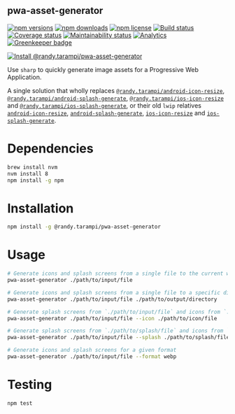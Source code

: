 pwa-asset-generator
---

[![npm versions](https://img.shields.io/npm/v/@randy.tarampi/pwa-asset-generator.svg?style=flat-square)](https://www.npmjs.org/package/@randy.tarampi/pwa-asset-generator)
[![npm downloads](https://img.shields.io/npm/dt/@randy.tarampi/pwa-asset-generator.svg?style=flat-square)](https://www.npmjs.com/package/@randy.tarampi/pwa-asset-generator)
[![npm license](https://img.shields.io/npm/l/@randy.tarampi/pwa-asset-generator.svg?registry_uri=https%3A%2F%2Fregistry.npmjs.com&style=flat-square)](https://www.npmjs.com/package/@randy.tarampi/pwa-asset-generator)
[![Build status](https://img.shields.io/travis/com/randytarampi/pwa-asset-generator.svg?style=flat-square)](https://travis-ci.com/randytarampi/pwa-asset-generator)
[![Coverage status](https://img.shields.io/coveralls/randytarampi/pwa-asset-generator.svg?style=flat-square)](https://coveralls.io/github/randytarampi/pwa-asset-generator?branch=master)
[![Maintainability status](https://img.shields.io/codeclimate/maintainability-percentage/randytarampi/pwa-asset-generator.svg?style=flat-square)](https://codeclimate.com/github/randytarampi/pwa-asset-generator/maintainability)
[![Analytics](https://ga-beacon.appspot.com/UA-50921068-1/beacon/github/randytarampi/pwa-asset-generator/?flat&useReferrer)](https://github.com/igrigorik/ga-beacon)
[![Greenkeeper badge](https://badges.greenkeeper.io/randytarampi/pwa-asset-generator.svg)](https://greenkeeper.io/)

[![Install @randy.tarampi/pwa-asset-generator](https://nodeico.herokuapp.com/@randy.tarampi/pwa-asset-generator.svg)](https://www.npmjs.com/package/@randy.tarampi/pwa-asset-generator)

Use `sharp` to quickly generate image assets for a Progressive Web Application.

A single solution that wholly replaces [`@randy.tarampi/android-icon-resize`](https://www.npmjs.com/package/@randy.tarampi/android-icon-resize), [`@randy.tarampi/android-splash-generate`](https://www.npmjs.com/package/@randy.tarampi/android-splash-generate), [`@randy.tarampi/ios-icon-resize`](https://www.npmjs.com/package/@randy.tarampi/ios-icon-resize) and [`@randy.tarampi/ios-splash-generate`](https://www.npmjs.com/package/@randy.tarampi/ios-splash-generate), or their old `lwip` relatives [`android-icon-resize`](https://www.npmjs.com/package/android-icon-resize), [`android-splash-generate`](https://www.npmjs.com/package/android-splash-generate), [`ios-icon-resize`](https://www.npmjs.com/package/ios-icon-resize) and [`ios-splash-generate`](https://www.npmjs.com/package/ios-splash-generate).

# Dependencies
```bash
brew install nvm
nvm install 8
npm install -g npm
```

# Installation

```bash
npm install -g @randy.tarampi/pwa-asset-generator
```

# Usage

```bash
# Generate icons and splash screens from a single file to the current working directory
pwa-asset-generator ./path/to/input/file

# Generate icons and splash screens from a single file to a specific directory
pwa-asset-generator ./path/to/input/file ./path/to/output/directory

# Generate splash screens from `./path/to/input/file` and icons from `./path/to/icon/file`
pwa-asset-generator ./path/to/input/file --icon ./path/to/icon/file

# Generate splash screens from `./path/to/splash/file` and icons from `./path/to/input/file`
pwa-asset-generator ./path/to/input/file --splash ./path/to/splash/file

# Generate icons and splash screens for a given format
pwa-asset-generator ./path/to/input/file --format webp
```

# Testing

```bash
npm test
```

